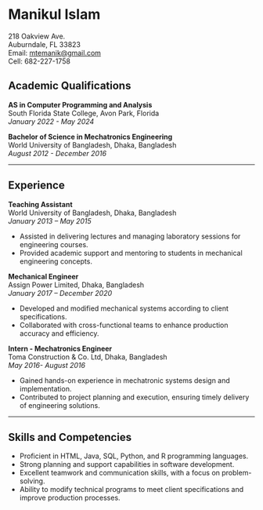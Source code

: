 # Manikul Islam
218 Oakview Ave.  
Auburndale, FL 33823  
Email: mtemanik@gmail.com  
Cell: 682-227-1758  


## Academic Qualifications

**AS in Computer Programming and Analysis**  
South Florida State College, Avon Park, Florida  
*January 2022 - May 2024*  

**Bachelor of Science in Mechatronics Engineering**  
World University of Bangladesh, Dhaka, Bangladesh  
*August 2012 - December 2016*  

---

## Experience

**Teaching Assistant**  
World University of Bangladesh, Dhaka, Bangladesh  
*January 2013 – May 2015*  
- Assisted in delivering lectures and managing laboratory sessions for engineering courses.
- Provided academic support and mentoring to students in mechanical engineering concepts.

**Mechanical Engineer**  
Assign Power Limited, Dhaka, Bangladesh  
*January 2017 – December 2020*  
- Developed and modified mechanical systems according to client specifications.
- Collaborated with cross-functional teams to enhance production accuracy and efficiency.

**Intern - Mechatronics Engineer**  
Toma Construction & Co. Ltd, Dhaka, Bangladesh  
*May 2016- August 2016*  
- Gained hands-on experience in mechatronic systems design and implementation.
- Contributed to project planning and execution, ensuring timely delivery of engineering solutions.

---

## Skills and Competencies

- Proficient in HTML, Java, SQL, Python, and R programming languages.
- Strong planning and support capabilities in software development.
- Excellent teamwork and communication skills, with a focus on problem-solving.
- Ability to modify technical programs to meet client specifications and improve production processes.
